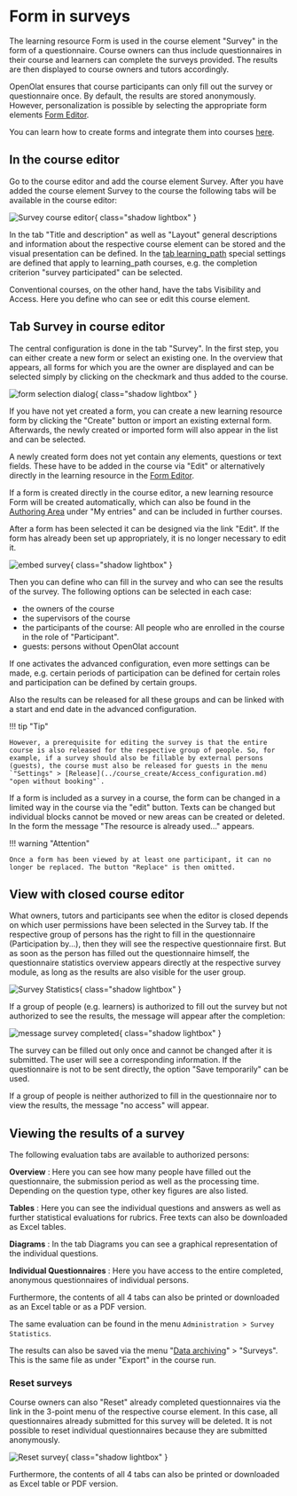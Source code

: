 # Form in surveys

The learning resource Form is used in the course element "Survey" in the form of a questionnaire. Course owners can thus include questionnaires in their course and learners can complete the surveys provided. The results are then displayed to course owners and tutors accordingly.

OpenOlat ensures that course participants can only fill out the survey or questionnaire once. By default, the results are stored anonymously. However, personalization is possible by selecting the appropriate form elements [Form Editor](../forms/Form_editor_Questionnaire_editor.md).

You can learn how to create forms and integrate them into courses [here](Three_Steps_to_your_Form.md).

## In the course editor

Go to the course editor and add the course element Survey. After you have added the course element Survey to the course the following tabs will be available in the course editor:

![Survey course editor](assets/Umfrage_Kurseditor.png){ class="shadow lightbox" }

In the tab "Title and description" as well as "Layout" general descriptions and information about the respective course element can be stored and the visual presentation can be defined. In the [tab learning_path](../course_create/Learning_path_course_-_Course_editor.md) special settings are defined that apply to learning_path courses, e.g. the completion criterion "survey participated" can be selected.

Conventional courses, on the other hand, have the tabs Visibility and Access. Here you define who can see or edit this course element.

## Tab Survey in course editor

The central configuration is done in the tab "Survey". In the first step, you can either create a new form or select an existing one. In the overview that appears, all forms for which you are the owner are displayed and can be selected simply by clicking on the checkmark and thus added to the course.

![form selection dialog](assets/Formular_auswahlmenue1.jpg){ class="shadow lightbox" }

If you have not yet created a form, you can create a new learning resource form by clicking the "Create" button or import an existing external form. Afterwards, the newly created or imported form will also appear in the list and can be selected.

A newly created form does not yet contain any elements, questions or text fields. These have to be added in the course via "Edit" or alternatively directly in the learning resource in the [Form Editor](../forms/Form_editor_Questionnaire_editor.md).

If a form is created directly in the course editor, a new learning resource Form will be created automatically, which can also be found in the [Authoring Area](../authoring/index.md) under "My entries" and can be included in further courses.

After a form has been selected it can be designed via the link "Edit". If the form has already been set up appropriately, it is no longer necessary to edit it.

![embed survey](assets/Umfrage_Tab.png){ class="shadow lightbox" }

Then you can define who can fill in the survey and who can see the results of the survey. The following options can be selected in each case:

* the owners of the course
* the supervisors of the course
* the participants of the course: All people who are enrolled in the course in the role of "Participant".
* guests: persons without OpenOlat account

If one activates the advanced configuration, even more settings can be made, e.g. certain periods of participation can be defined for certain roles and participation can be defined by certain groups.

Also the results can be released for all these groups and can be linked with a start and end date in the advanced configuration.

!!! tip "Tip"

    However, a prerequisite for editing the survey is that the entire course is also released for the respective group of people. So, for example, if a survey should also be fillable by external persons (guests), the course must also be released for guests in the menu `"Settings" > [Release](../course_create/Access_configuration.md) "open without booking"`.

If a form is included as a survey in a course, the form can be changed in a limited way in the course via the "edit" button. Texts can be changed but individual blocks cannot be moved or new areas can be created or deleted. In the form the message "The resource is already used..." appears.

!!! warning "Attention"

    Once a form has been viewed by at least one participant, it can no longer be replaced. The button "Replace" is then omitted.

## View with closed course editor

What owners, tutors and participants see when the editor is closed depends on which user permissions have been selected in the Survey tab. If the respective group of persons has the right to fill in the questionnaire (Participation by...), then they will see the respective questionnaire first.  But as soon as the person has filled out the questionnaire himself, the questionnaire statistics overview appears directly at the respective survey module, as long as the results are also visible for the user group.

![Survey Statistics](assets/Umfrage_Kurs.jpg){ class="shadow lightbox" }

If a group of people (e.g. learners) is authorized to fill out the survey but not authorized to see the results, the message will appear after the completion:

![message survey completed](assets/Umfrage_ausgefuellt.jpg){ class="shadow lightbox" }

The survey can be filled out only once and cannot be changed after it is submitted. The user will see a corresponding information. If the questionnaire is not to be sent directly, the option "Save temporarily" can be used.

If a group of people is neither authorized to fill in the questionnaire nor to view the results, the message "no access" will appear.

## Viewing the results of a survey

The following evaluation tabs are available to authorized persons:

**Overview** : Here you can see how many people have filled out the questionnaire, the submission period as well as the processing time. Depending on the question type, other key figures are also listed.

**Tables** : Here you can see the individual questions and answers as well as further statistical evaluations for rubrics. Free texts can also be downloaded as Excel tables.

**Diagrams** : In the tab Diagrams you can see a graphical representation of the individual questions.

**Individual Questionnaires** : Here you have access to the entire completed, anonymous questionnaires of individual persons.  
  
Furthermore, the contents of all 4 tabs can also be printed or downloaded as an Excel table or as a PDF version.

The same evaluation can be found in the menu `Administration > Survey Statistics`.

The results can also be saved via the menu "[Data archiving](../course_operation/Using_Course_Tools.md)" > "Surveys". This is the same file as under "Export" in the course run.

### Reset surveys

Course owners can also "Reset" already completed questionnaires via the link in the 3-point menu of the respective course element. In this case, all questionnaires already submitted for this survey will be deleted. It is not possible to reset individual questionnaires because they are submitted anonymously.

![Reset survey](assets/Umfrage_zuruecksetzen.jpg){ class="shadow lightbox" }

Furthermore, the contents of all 4 tabs can also be printed or downloaded as Excel table or PDF version.
